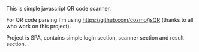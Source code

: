 This is simple javascript QR code scanner.

For QR code parsing I'm using https://github.com/cozmo/jsQR (thanks to all who work on this project).

Project is SPA, contains simple login section, scanner section and result section.
